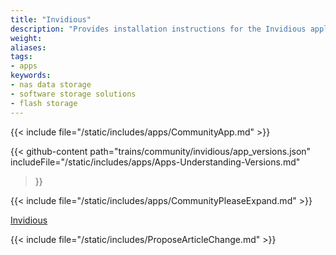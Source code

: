 ```yaml
---
title: "Invidious"
description: "Provides installation instructions for the Invidious application in TrueNAS."
weight: 
aliases:
tags:
- apps
keywords:
- nas data storage
- software storage solutions
- flash storage
---
```


{{< include file="/static/includes/apps/CommunityApp.md" >}}

{{< github-content 
    path="trains/community/invidious/app_versions.json"
	includeFile="/static/includes/apps/Apps-Understanding-Versions.md"
>}}

<!-- Comment out the following line if your suggested changes to this Community app documentation provide a complete installation tutorial. Leave exposed if you are proposing a partial expansion of the content, but further work is needed. -->
{{< include file="/static/includes/apps/CommunityPleaseExpand.md" >}}

<!-- Uncomment the following line if you suspect this Community app documentation is out of date, inaccurate, or needs further improvement -->
<!--{{< include file="/static/includes/apps/CommunityPleaseImprove.md" >}}-->

[Invidious](https://invidious.io) <!-- is a [description of the application] -->

{{< include file="/static/includes/ProposeArticleChange.md" >}}
